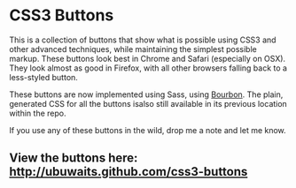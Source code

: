 # CSS3 Buttons

This is a collection of buttons that show what is possible using CSS3 and other advanced techniques, while maintaining the simplest possible markup. These buttons look best in Chrome and Safari (especially on OSX). They look almost as good in Firefox, with all other browsers falling back to a less-styled button.

These buttons are now implemented using Sass, using [Bourbon](http://github.com/thoughtbot/bourbon). The plain, generated CSS for all the buttons isalso still available in its previous location within the repo.

If you use any of these buttons in the wild, drop me a note and let me know.

## View the buttons here: http://ubuwaits.github.com/css3-buttons
